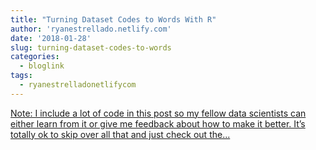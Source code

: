 ```yaml
---
title: "Turning Dataset Codes to Words With R"
author: 'ryanestrellado.netlify.com'
date: '2018-01-28'
slug: turning-dataset-codes-to-words
categories:
  - bloglink
tags:
  - ryanestrelladonetlifycom
---
```


[Note: I include a lot of code in this post so my fellow data scientists can either learn from it or give me feedback about how to make it better. It’s totally ok to skip over all that and just check out the...<click to read more>](https://ryanestrellado.netlify.com/post/turning-dataset-codes-to-words/)

